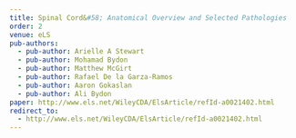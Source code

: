 ```yaml
---
title: Spinal Cord&#58; Anatomical Overview and Selected Pathologies
order: 2
venue: eLS
pub-authors:
  - pub-author: Arielle A Stewart
  - pub-author: Mohamad Bydon
  - pub-author: Matthew McGirt
  - pub-author: Rafael De la Garza‐Ramos
  - pub-author: Aaron Gokaslan
  - pub-author: Ali Bydon
paper: http://www.els.net/WileyCDA/ElsArticle/refId-a0021402.html
redirect_to:
  - http://www.els.net/WileyCDA/ElsArticle/refId-a0021402.html
---
```

